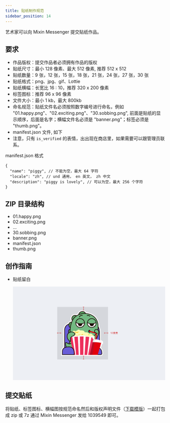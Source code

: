 ```yaml
---
title: 贴纸制作规范
sidebar_position: 14
---
```


艺术家可以向 Mixin Messenger 提交贴纸作品。

## 要求

- 作品版权：提交作品者必须拥有作品的版权
- 贴纸尺寸：最小 128 像素、最大 512 像素, 推荐 512 x 512
- 贴纸数量：9 张，12 张，15 张，18 张，21 张，24 张，27 张，30 张
- 贴纸格式：png、jpg、gif、Lottie
- 贴纸横幅：长宽比 16 : 10，推荐 320 x 200 像素
- 标签图标：推荐 96 x 96 像素
- 文件大小：最小 1 kb，最大 800kb
- 命名规范：贴纸文件名必须按照数字编号进行命名，例如 "01.happy.png"、"02.exciting.png"、"30.sobbing.png", 前面是贴纸的显示顺序，后面是名字；横幅文件名必须是 "banner.png"；标签必须是 "thumb.png"。
- manifest.json 文件, 如下
- 注意，只有 `is_verified` 的表情，出出现在商店里，如果需要可以跟管理员联系。

manifest.json 格式

```
{
  "name": "piggy", // 不能为空，最大 64 字符
  "locale": "zh", // und 通用， en 英文， zh 中文
  "description": "piggy is lovely", // 可以为空，最大 256 个字符
}
```

## ZIP 目录结构

- 01.happy.png
- 02.exciting.png
- ...
- 30.sobbing.png
- banner.png
- manifest.json
- thumb.png

## 创作指南

- 贴纸留白

  ![贴纸留白](./sticker-padding.png)

## 提交贴纸

将贴纸、标签图标、横幅图按规范命名然后和版权声明文件（[下载模版](http://www.mixinbots.com/docs/sticker-copyright-notice.doc)）一起打包成 zip 或 7z 通过 Mixin Messenger 发给 1039549 即可。

